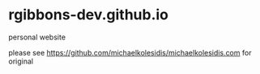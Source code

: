 # rgibbons-dev.github.io

personal website

please see https://github.com/michaelkolesidis/michaelkolesidis.com for original